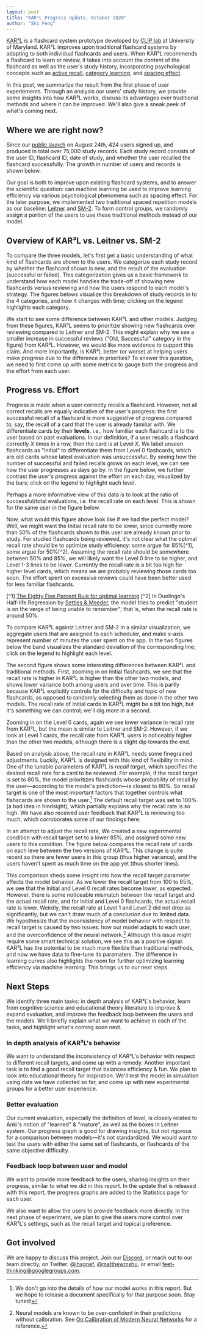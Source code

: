 ```yaml
---
layout: post
title: "KAR³L Progress Update, October 2020"
author: "Shi Feng"
---
```


<head>
  <meta charset="utf-8">
  <script src="https://cdn.jsdelivr.net/npm/vega@5"></script>
  <script src="https://cdn.jsdelivr.net/npm/vega-lite@4"></script>
  <script src="https://cdn.jsdelivr.net/npm/vega-embed@6"></script>
  <style>
    .myDiv {
      text-align: center;
    }
  </style>
</head>

[KAR³L](http://karl.qanta.org/) is a flashcard system prototype developed by [CLIP lab](https://wiki.umiacs.umd.edu/clip/index.php/Main_Page) at University of Maryland. KAR³L improves upon traditional flashcard systems by adapting to both individual flashcards and users. When KAR³L recommends a flashcard to learn or review, it takes into account the _content_ of the flashcard as well as the user's study history, incorporating psychological concepts such as [active recall](https://en.wikipedia.org/wiki/Active_recall), [category learning](https://en.wikipedia.org/wiki/Concept_learning), and [spacing effect](https://en.wikipedia.org/wiki/Spacing_effect).

In this post, we summarize the result from the first phase of user experiements. Through an analysis our users' study history, we provide some insights into how KAR³L works, discuss its advantages over traditional methods and where it can be improved. We'll also give a sneak peek of what's coming next.

## Where we are right now?
Since our [public launch](https://hsquizbowl.org/forums/viewtopic.php?f=123&p=379140&sid=8ae602e914bc1e56736a07030176c718) on August 24th, 424 users signed up, and produced in total over 75,000 study records. Each study record consists of the user ID, flashcard ID, date of study, and whether the user recalled the flashcard successfully. The growth in number of users and records is shown below.

<div id="vis1" class="myDiv"></div>

Our goal is both to improve upon existing flashcard systems, and to answer the scientific question: can machine learning be used to improve learning efficiency via various psychological phenomena such as spacing effect. For the later purpose, we implemented two traditional spaced repetition models as our baseline: [Leitner](https://en.wikipedia.org/wiki/Leitner_system) and [SM-2](https://en.wikipedia.org/wiki/SuperMemo). To form control groups, we randomly assign a portion of the users to use these traditional methods instead of our model.

## Overview of KAR³L vs. Leitner vs. SM-2
To compare the three models, let's first get a basic understanding of what kind of flashcards are shown to the users. We categorize each study record by whether the flashcard shown is new, and the result of the evaluation (successful or failed). This categorization gives us a basic framework to understand how each model handles the trade-off of showing new flashcards versus reviewing and how the users respond to each model's strategy. The figures belows visualize this breakdown of study records in to the 4 categories, and how it changes with time; clicking on the legend highlights each category.

<div id="vis2" class="myDiv"></div>

We start to see some difference between KAR³L and other models. Judging from these figures, KAR³L seems to prioritize showing new flashcards over reviewing compared to Leitner and SM-2. This might explain why we see a smaller increase in successful reviews ("Old, Successful" category in the figure) from KAR³L. However, we would like more evidence to support this claim. And more importantly, is KAR³L better (or worse) at helping users make progress due to the difference in priorities? To answer this question, we need to first come up with some metrics to gauge both the progress and the effort from each user.

## Progress vs. Effort
Progress is made when a user correctly recalls a flashcard. However, not all correct recalls are equally indicative of the user's progress: the first successful recall of a flashcard is more suggestive of progress compared to, say, the recall of a card that the user is already familiar with. We differentiate cards by their __levels__, i.e., how familiar each flashcard is to the user based on past evaluations. In our definition, if a user recalls a flashcard correctly $X$ times in a row, then the card is at Level $X$. We label unseen flashcards as "Initial" to differentiate them from Level 0 flashcards, which are old cards whose latest evaluation was unsuccessful. By seeing how the number of successful and failed recalls grows on each level, we can see how the user progresses as days go by. In the figure below, we further contrast the user's progress against the effort on each day, visualized by the bars; click on the legend to highlight each level.

<div id="vis3" class="myDiv"></div>

Perhaps a more informative view of this data is to look at the ratio of successful/total evaluations, i.e. the recall rate on each level. This is shown for the same user in the figure below.

<div id="vis4" class="myDiv"></div>

Now, what would this figure above look like if we had the perfect model? Well, we might want the Initial recall rate to be lower, since currently more than 50% of the flashcards shown to this user are already known prior to study. For studied flashcards being reviewed, it's not clear what the optimal recall rate should be to optimize study efficiency: some argue for 85%[^1], some argue for 50%[^2]. Assuming the recall rate should be somewhere between 50% and 85%, we will likely want the Level 0 line to be higher, and Level 1-3 lines to be lower. Currently the recall rate is a bit too high for higher level cards, which means we are probably reviewing those cards too soon. The effort spent on excessive reviews could have been better used for less familiar flashcards.

[^1] [The Eighty Five Percent Rule for optimal learning](https://www.nature.com/articles/s41467-019-12552-4)
[^2] In Duolingo's Half-life Regression by [Settles & Meeder](https://www.aclweb.org/anthology/P16-1174/), the model tries to predict "student is on the verge of being unable to remember", that is, when the recall rate is around 50%.

To compare KAR³L against Leitner and SM-2 in a similar visualization, we aggregate users that are assigned to each scheduler, and make x-axis represent number of minutes the user spent on the app. In the two figures below the band visualizes the standard deviation of the corresponding line; click on the legend to highlight each level.

<div id="vis5" class="myDiv"></div>
<div id="vis6" class="myDiv"></div>

The second figure shows some interesting differences between KAR³L and traditional methods. First, zooming in on Initial flashcards, we see that the recall rate is higher in KAR³L is higher than the other two models, and shows lower variance both among users and over time. This is partly because KAR³L explicitly controls for the difficulty and topic of new flashcards, as opposed to randomly selecting them as done in the other two models. The recall rate of Initial cards in KAR³L might be a bit too high, but it's something we can control; we'll dig more in a second.

Zooming in on the Level 0 cards, again we see lower variance in recall rate from KAR³L, but the mean is similar to Leitner and SM-2. However, if we look at Level 1 cards, the recall rate from KAR³L users is noticeably higher than the other two models, although there is a slight dip towards the end.

Based on analysis above, the recall rate in KAR³L needs some finegrained adjustments. Luckily, KAR³L is designed with this kind of flexibility in mind. One of the tunable parameters of KAR³L is _recall target_, which specifies the desired recall rate for a card to be reviewed. For example, if the recall target is set to 80%, the model prioritizes flashcards whose probability of recall by the user—according to the model's prediction—is closest to 80%. So recall target is one of the most important factors that together controls what flahscards are shown to the user.[^3] The default recall target was set to 100% (a bad idea in hindsight), which partially explains why the recall rate is so high. We have also received user feedback that KAR³L is reviewing too much, which corroborates some of our findings here.

In an attempt to adjust the recall rate, We created a new experimental condition with recall target set to a lower 85%, and assigned some new users to this condition. The figure below compares the recall rate of cards on each leve between the two versions of KAR³L. This change is quite recent so there are fewer users in this group (thus higher variance), and the users haven't spent as much time on the app yet (thus shorter lines).

[^3]: We don't go into the details of how our model works in this report. But we hope to release a document specifically for that purpose soon. Stay tuned!

<div id="vis7" class="myDiv"></div>

This comparison sheds some insight into how the recall target parameter affects the model behavior. As we lower the recall target from $100%$ to 85%, we see that the Initial and Level 0 recall rates become lower, as expected. However, there is some noticeable mismatch between the recall target and the actual recall rate, and for Initial and Level 0 flashcards, the actual recall rate is lower. Weirdly, the recall rate at Level 1 and Level 2 did not drop as significantly, but we can't draw much of a conclusion due to limited data. We hypothesize that the inconsistency of model behavior with respect to recall target is caused by two issues: how our model adapts to each user, and the overconfidence of the neural network.[^4] Although this issue might require some smart technical solution, we see this as a positive signal: KAR³L has the potential to be much more flexible than traditional methods, and now we have data to fine-tune its paramaters. The difference in learning curves also highlights the room for further optimizing learning efficiency via machine learning. This brings us to our next steps. 

[^4]: Neural models are known to be over-confident in their predictions without calibration. See [On Calibration of Modern Neural Networks](https://arxiv.org/abs/1706.04599) for a reference.

## Next Steps
We identify three main tasks: in depth analysis of KAR³L's behavior, learn from cognitive science and educational theory literature to improve & expand evaluation, and improve the feedback loop between the users and the models. We'll briefly explain what we want to achieve in each of the tasks, and highlight what's coming soon next.

### In depth analysis of KAR³L's behavior
We want to understand the inconsistency of KAR³L's behavior with respect to different recall targets, and come up with a remedy. Another important task is to find a good recall target that balances efficiency & fun. We plan to look into educational theory for inspiration. We'll test the model in simulation using data we have collected so far, and come up with new experimental groups for a better user experience.

### Better evaluation
Our current evaluation, especially the definition of level, is closely related to Anki's notion of "learned" & "mature", as well as the boxes in Leitner system. Our progress graph is good for drawing insights, but not rigorous for a comparison between models—it's not standardized. We would want to test the users with either the same set of flashcards, or flashcards of the same objective difficulty.

### Feedback loop between user and model
We want to provide more feedback to the users, sharing insights on their progress, similar to what we did in this report. In the update that is released with this report, the progress graphs are added to the Statistics page for each user.

We also want to allow the users to provide feedback more directly. In the next phase of experiment, we plan to give the users more control over KAR³L's settings, such as the recall target and topical preference.

## Get involved
We are happy to discuss this project. Join our [Discord](https://discord.com/invite/PTfEmHd), or reach out to our team directly, on Twitter: [@ihsgnef](https://twitter.com/ihsgnef), [@matthewmshu](https://twitter.com/@matthewmshu), or email [feet-thinking@googlegroups.com](feet-thinking@googlegroups.com).

<div id="vis8" class="myDiv"></div>
<div id="vis9" class="myDiv"></div>

<script type="text/javascript">
  vegaEmbed('#vis1', "https://raw.githubusercontent.com/ihsgnef/ihsgnef.github.io/master/images/n_users_and_n_records.json").catch(console.error);
  vegaEmbed('#vis2', "https://raw.githubusercontent.com/ihsgnef/ihsgnef.github.io/master/images/new_old_correct_wrong.json").catch(console.error);
  vegaEmbed('#vis3', "https://raw.githubusercontent.com/ihsgnef/ihsgnef.github.io/master/images/463_user_level_vs_effort.json").catch(console.error);
  vegaEmbed('#vis4', "https://raw.githubusercontent.com/ihsgnef/ihsgnef.github.io/master/images/463_user_level_ratio.json").catch(console.error);
  vegaEmbed('#vis5', "https://raw.githubusercontent.com/ihsgnef/ihsgnef.github.io/master/images/repetition_model_level_vs_effort.json").catch(console.error);
  vegaEmbed('#vis6', "https://raw.githubusercontent.com/ihsgnef/ihsgnef.github.io/master/images/repetition_model_level_ratio.json").catch(console.error);
  vegaEmbed('#vis7', "https://raw.githubusercontent.com/ihsgnef/ihsgnef.github.io/master/images/100vs85_level_ratio.json").catch(console.error);
  vegaEmbed('#vis8', "https://raw.githubusercontent.com/ihsgnef/ihsgnef.github.io/master/images/413_user_level_vs_effort.json").catch(console.error);
  vegaEmbed('#vis9', "https://raw.githubusercontent.com/ihsgnef/ihsgnef.github.io/master/images/413_user_level_ratio.json").catch(console.error);
  vegaEmbed('#vis8', "https://raw.githubusercontent.com/ihsgnef/ihsgnef.github.io/master/images/123_user_level_vs_effort.json").catch(console.error);
  vegaEmbed('#vis9', "https://raw.githubusercontent.com/ihsgnef/ihsgnef.github.io/master/images/123_user_level_ratio.json").catch(console.error);
  vegaEmbed('#vis8', "https://raw.githubusercontent.com/ihsgnef/ihsgnef.github.io/master/images/38_user_level_vs_effort.json").catch(console.error);
  vegaEmbed('#vis9', "https://raw.githubusercontent.com/ihsgnef/ihsgnef.github.io/master/images/38_user_level_ratio.json").catch(console.error);
</script>
